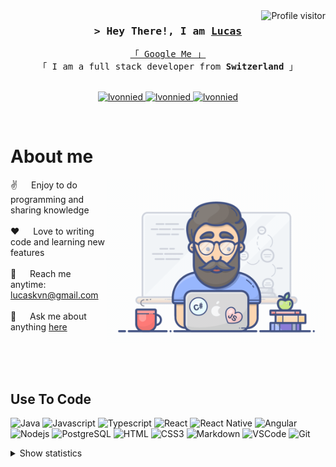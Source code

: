 <!--
<h2 align="center">
  Welcome to lvonnied World!
  <img src="https://media.giphy.com/media/hvRJCLFzcasrR4ia7z/giphy.gif" width="28">
</h2>
-->

<!--
<p align="center">
  <a href="https://github.com/lvonnied"><img src="https://readme-typing-svg.herokuapp.com/?lines=Self%20Taught%20Programmer;Front%20End%20Developer;1.5%2B%20years%20of%20coding%20experience;Always%20learning%20new%20things&center=true&width=380&height=45"></a>
</p>

 -->

<a href="https://komarev.com/ghpvc/?username=lvonnied">
  <img align="right" src="https://komarev.com/ghpvc/?username=lvonnied&label=Visitors&color=0e75b6&style=flat" alt="Profile visitor" />
</a>

<!-- Intro  -->
<h3 align="center">
        <samp>&gt; Hey There!, I am
                <b><a target="_blank" href="https://lvonnied.github.io">Lucas</a></b>
        </samp>
</h3>


<p align="center"> 
  <samp>
    <a href="https://www.google.com/search?q=Al+Siam">「 Google Me 」</a>
    <br>
    「 I am a full stack developer from <b>Switzerland</b> 」
    <br>
    <br>
  </samp>
</p>

<p align="center">
 <a href="https://lvonnied.github.io" target="blank">
  <img src="https://img.shields.io/badge/Website-DC143C?style=for-the-badge&logo=medium&logoColor=white" alt="lvonnied" />
 </a>
 <a href="https://linkedin.com/in/lucas-von-niederhäusern" target="_blank">
  <img src="https://img.shields.io/badge/LinkedIn-0077B5?style=for-the-badge&logo=linkedin&logoColor=white" alt="lvonnied"/>
 </a>
 <!-- <a href="https://dev.to/lvonnied" target="_blank">
  <img src="https://img.shields.io/badge/dev.to-0A0A0A?style=for-the-badge&logo=dev.to&logoColor=white" alt="lvonnied" />
 </a> -->
 <a href="https://instagram.com/blockierhaeusern" target="_blank">
  <img src="https://img.shields.io/badge/Instagram-fe4164?style=for-the-badge&logo=instagram&logoColor=white" alt="lvonnied" />
 </a> 
</p>
<br />

<!-- About Section -->
 # About me
 
<p>
 <img align="right" width="350" src="/assets/programmer.gif" alt="Coding gif" />
  
 ✌️ &emsp; Enjoy to do programming and sharing knowledge <br/><br/>
 ❤️ &emsp; Love to writing code and learning new features<br/><br/>
 📧 &emsp; Reach me anytime: lucaskvn@gmail.com<br/><br/>
 💬 &emsp; Ask me about anything [here](https://github.com/lvonnied/lvonnied/issues)

</p>

<br/>
<br/>
<br/>

## Use To Code


![Java](https://img.shields.io/badge/Java-ED8B00?style=for-the-badge&logo=openjdk&logoColor=white)
![Javascript](https://img.shields.io/badge/Javascript-F0DB4F?style=for-the-badge&labelColor=black&logo=javascript&logoColor=F0DB4F)
![Typescript](https://img.shields.io/badge/Typescript-007acc?style=for-the-badge&labelColor=black&logo=typescript&logoColor=007acc)
![React](https://img.shields.io/badge/-React-61DBFB?style=for-the-badge&labelColor=black&logo=react&logoColor=61DBFB)
![React Native](https://img.shields.io/badge/React_Native-20232A?style=for-the-badge&logo=react&logoColor=61DAFB)
![Angular](https://img.shields.io/badge/angular-%23DD0031.svg?style=for-the-badge&logo=angular&logoColor=white)
![Nodejs](https://img.shields.io/badge/Nodejs-3C873A?style=for-the-badge&labelColor=black&logo=node.js&logoColor=3C873)
![PostgreSQL](https://img.shields.io/badge/postgresql-4169e1?style=for-the-badge&logo=postgresql&logoColor=white)
![HTML](https://img.shields.io/badge/HTML5-E34F26?style=for-the-badge&logo=html5&logoColor=white)
![CSS3](https://img.shields.io/badge/CSS3-1572B6?style=for-the-badge&logo=css3&logoColor=white)
![Markdown](https://img.shields.io/badge/Markdown-000000?style=for-the-badge&logo=markdown&logoColor=white)
![VSCode](https://img.shields.io/badge/Visual_Studio-0078d7?style=for-the-badge&logo=visual%20studio&logoColor=white)
![Git](https://img.shields.io/badge/Git-F05032?style=for-the-badge&logo=git&logoColor=white)
<br/>

<!--
## Top Open Source -
[![iTasks](https://github-readme-stats.vercel.app/api/pin/?username=lvonnied&repo=itasks&border_color=7F3FBF&bg_color=0D1117&title_color=C9D1D9&text_color=8B949E&icon_color=7F3FBF)](https://github.com/lvonnied/itasks)
[![urFolio](https://github-readme-stats.vercel.app/api/pin/?username=lvonnied&repo=urfolio&border_color=7F3FBF&bg_color=0D1117&title_color=C9D1D9&text_color=8B949E&icon_color=7F3FBF)](https://github.com/lvonnied/urfolio)
[![Web Projects](https://github-readme-stats.vercel.app/api/pin/?username=lvonnied&repo=web-projects&border_color=7F3FBF&bg_color=0D1117&title_color=C9D1D9&text_color=8B949E&icon_color=7F3FBF)](https://github.com/lvonnied/web-projects)
[![lvonnied Readme](https://github-readme-stats.vercel.app/api/pin/?username=lvonnied&repo=lvonnied&border_color=7F3FBF&bg_color=0D1117&title_color=C9D1D9&text_color=8B949E&icon_color=7F3FBF)](https://github.com/lvonnied/lvonnied)


<p align="left">
  <a href="https://github.com/lvonnied?tab=repositories" target="_blank"><img alt="All Repositories" title="All Repositories" src="https://img.shields.io/badge/-All%20Repos-2962FF?style=for-the-badge&logo=koding&logoColor=white"/></a>
</p>
-->

<details>
    <summary>Show statistics</summary>
    <p align="center">
        <a href="https://github.com/lvonnied">
            <img src="https://github-readme-streak-stats.herokuapp.com/?user=lvonnied&theme=radical&border=7F3FBF&background=0D1117" alt="lvonnied's GitHub streak"/>
        </a>
    </p>

    <p align="center">
        <a href="https://github.com/lvonnied">
            <img src="https://github-profile-summary-cards.vercel.app/api/cards/profile-details?username=lvonnied&theme=radical" alt="lvonnied's GitHub Contribution"/>
        </a>
    </p>

    <p align="center">
        <a href="https://github.com/lvonnied">
            <img alt="lvonnied's Github Stats" src="https://denvercoder1-github-readme-stats.vercel.app/api?username=lvonnied&show_icons=true&count_private=true&theme=react&border_color=7F3FBF&bg_color=0D1117&title_color=FFFFFF"/>
            <img alt="lvonnied's Top Languages" src="https://denvercoder1-github-readme-stats.vercel.app/api/top-langs/?username=lvonnied&langs_count=8&layout=compact&theme=react&border_color=7F3FBF&bg_color=0D1117&title_color=FFFFFF"/>
        </a>
    </p>

    <p align="center">
        <img src="https://github-readme-activity-graph.vercel.app/graph?username=lvonnied&custom_title=Al%20Siam's%20GitHub%20Activity%20Graph&bg_color=0D1117&color=7F3FBF&line=7F3FBF&point=7F3FBF&area_color=FFFFFF&title_color=FFFFFF&area=true" alt="Lucas Graph"/>
    </p>
</details>


